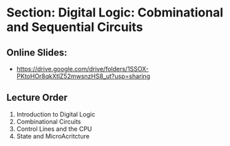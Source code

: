 # Section: Digital Logic: Cobminational and Sequential Circuits
## Online Slides: 
  * https://drive.google.com/drive/folders/1SSOX-PKtoHOr8qkXtlZ52mwsnzHS8_ut?usp=sharing
  
## Lecture Order
  1. Introduction to Digital Logic
  1. Combinational Circuits
  1. Control Lines and the CPU
  1. State and MicroAcritcture
